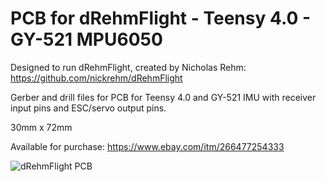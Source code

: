 # PCB for dRehmFlight - Teensy 4.0 - GY-521 MPU6050

Designed to run dRehmFlight, created by Nicholas Rehm: https://github.com/nickrehm/dRehmFlight

Gerber and drill files for PCB for Teensy 4.0 and GY-521 IMU with receiver input pins and ESC/servo output pins.

30mm x 72mm

Available for purchase:  https://www.ebay.com/itm/266477254333

![dRehmFlight PCB](https://github.com/joerenteria/dRehmFlight-PCB/blob/main/PCB.PNG)
